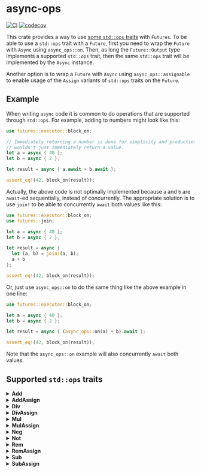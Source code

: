 # async-ops

[![CI](https://github.com/saserr/async-ops/actions/workflows/CI.yml/badge.svg)](https://github.com/saserr/async-ops/actions/workflows/CI.yml)
[![codecov](https://codecov.io/gh/saserr/async-ops/branch/main/graph/badge.svg?token=2K2DABXJMS)](https://codecov.io/gh/saserr/async-ops)

This crate provides a way to use
[some `std::ops` traits](#supported-stdops-traits) with `Futures`. To be able to
use a `std::ops` trait with a `Future`, first you need to wrap the `Future`
with `Async` using `async_ops::on`. Then, as long the `Future::Output` type
implements a supported `std::ops` trait, then the same `std::ops` trait will be
implemented by the `Async` instance.

Another option is to wrap a `Future` with `Async` using `async_ops::assignable`
to enable usage of the `Assign` variants of `std::ops` traits on the `Future`.

## Example

When writing `async` code it is common to do operations that are supported
through `std::ops`. For example, adding to numbers might look like this:

```rust
use futures::executor::block_on;

// Immediately returning a number is done for simplicity and production code
// wouldn't just immediately return a value.
let a = async { 40 };
let b = async { 2 };

let result = async { a.await + b.await };

assert_eq!(42, block_on(result));
```

Actually, the above code is not optimally implemented because `a` and `b` are
`await`-ed sequentially, instead of concurrently. The appropriate solution is to
use `join!` to be able to concurrently `await` both values like this:

```rust
use futures::executor::block_on;
use futures::join;

let a = async { 40 };
let b = async { 2 };

let result = async {
  let (a, b) = join!(a, b);
  a + b
};

assert_eq!(42, block_on(result));
```

Or, just use `async_ops::on` to do the same thing like the above example in one
line:

```rust
use futures::executor::block_on;

let a = async { 40 };
let b = async { 2 };

let result = async { (async_ops::on(a) + b).await };

assert_eq!(42, block_on(result));
```

Note that the `async_ops::on` example will also concurrently `await` both
values.

## Supported `std::ops` traits

<details>
<summary><b>Add</b></summary>

`Async` implements `Add<Rhs> where Rhs: Future` when the wrapped
`Future::Output` type implements `Add<Rhs::Output>`. The result of the
addition is
`Async<impl Future<Output = <Future::Output as Add<Rhs::Output>>::Output>>`.

```rust
use futures::executor::block_on;

let a = async { 40 };
let b = async { 2 };

let result = async { (async_ops::on(a) + b).await };

assert_eq!(42, block_on(result));
```

</details>

<details>
<summary><b>AddAssign</b></summary>

`Async` implements `AddAssign<Rhs> where Rhs: Future` when the wrapped
`Future` type implements `Assignable<<Async<Future> as Add<Rhs>>::Output>`,
which in turn requires the `Future::Output` type to implement
`Add<Rhs::Output>`.

```rust
use futures::executor::block_on;

let a = async { 40 };
let b = async { 2 };

let result = async {
  let mut a = async_ops::assignable(a);
  a += b;
  a.await
};

assert_eq!(42, block_on(result));
```

</details>

<details>
<summary><b>Div</b></summary>

`Async` implements `Div<Rhs> where Rhs: Future` when the wrapped
`Future::Output` type implements `Div<Rhs::Output>`. The result of the
division is
`Async<impl Future<Output = <Future::Output as Div<Rhs::Output>>::Output>>`.

```rust
use futures::executor::block_on;

let a = async { 84 };
let b = async { 2 };

let result = async { (async_ops::on(a) / b).await };

assert_eq!(42, block_on(result));
```

</details>

<details>
<summary><b>DivAssign</b></summary>

`Async` implements `DivAssign<Rhs> where Rhs: Future` when the wrapped
`Future` type implements `Assignable<<Async<Future> as Div<Rhs>>::Output>`,
which in turn requires the `Future::Output` type to implement
`Div<Rhs::Output>`.

```rust
use futures::executor::block_on;

let a = async { 84 };
let b = async { 2 };

let result = async {
  let mut a = async_ops::assignable(a);
  a /= b;
  a.await
};

assert_eq!(42, block_on(result));
```

</details>

<details>
<summary><b>Mul</b></summary>

`Async` implements `Mul<Rhs> where Rhs: Future` when the wrapped
`Future::Output` type implements `Mul<Rhs::Output>`. The result of the
multiplication is
`Async<impl Future<Output = <Future::Output as Mul<Rhs::Output>>::Output>>`.

```rust
use futures::executor::block_on;

let a = async { 21 };
let b = async { 2 };

let result = async { (async_ops::on(a) * b).await };

assert_eq!(42, block_on(result));
```

</details>

<details>
<summary><b>MulAssign</b></summary>

`Async` implements `MulAssign<Rhs> where Rhs: Future` when the wrapped
`Future` type implements `Assignable<<Async<Future> as Mul<Rhs>>::Output>`,
which in turn requires the `Future::Output` type to implement
`Mul<Rhs::Output>`.

```rust
use futures::executor::block_on;

let a = async { 21 };
let b = async { 2 };

let result = async {
  let mut a = async_ops::assignable(a);
  a *= b;
  a.await
};

assert_eq!(42, block_on(result));
```

</details>

<details>
<summary><b>Neg</b></summary>

`Async` implements `Neg` when the wrapped `Future::Output` type implements
`Neg`. The result of the negation is
`Async<impl Future<Output = <Future::Output as Neg>::Output>>`.

```rust
use futures::executor::block_on;

let a = async { -42 };

let result = async { (-async_ops::on(a)).await };

assert_eq!(42, block_on(result));
```

</details>

<details>
<summary><b>Not</b></summary>

`Async` implements `Not` when the wrapped `Future::Output` type implements
`Not`. The result of the logical negation is
`Async<impl Future<Output = <Future::Output as Not>::Output>>`.

```rust
use futures::executor::block_on;

let a = async { 213_u8 };

let result = async { (!async_ops::on(a)).await };

assert_eq!(42, block_on(result));
```

</details>

<details>
<summary><b>Rem</b></summary>

`Async` implements `Rem<Rhs> where Rhs: Future` when the wrapped
`Future::Output` type implements `Rem<Rhs::Output>`. The result of the
reminder operation is
`Async<impl Future<Output = <Future::Output as Rem<Rhs::Output>>::Output>>`.

```rust
use futures::executor::block_on;

let a = async { 42 };
let b = async { 5 };

let result = async { (async_ops::on(a) % b).await };

assert_eq!(2, block_on(result));
```

</details>

<details>
<summary><b>RemAssign</b></summary>

`Async` implements `RemAssign<Rhs> where Rhs: Future` when the wrapped
`Future` type implements `Assignable<<Async<Future> as Rem<Rhs>>::Output>`,
which in turn requires the `Future::Output` type to implement
`Rem<Rhs::Output>`.

```rust
use futures::executor::block_on;

let a = async { 42 };
let b = async { 5 };

let result = async {
  let mut a = async_ops::assignable(a);
  a %= b;
  a.await
};

assert_eq!(2, block_on(result));
```

</details>

<details>
<summary><b>Sub</b></summary>

`Async` implements `Sub<Rhs> where Rhs: Future` when the wrapped
`Future::Output` type implements `Sub<Rhs::Output>`. The result of the
subtraction is
`Async<impl Future<Output = <Future::Output as Sub<Rhs::Output>>::Output>>`.

```rust
use futures::executor::block_on;

let a = async { 44 };
let b = async { 2 };

let result = async { (async_ops::on(a) - b).await };

assert_eq!(42, block_on(result));
```

</details>

<details>
<summary><b>SubAssign</b></summary>

`Async` implements `SubAssign<Rhs> where Rhs: Future` when the wrapped
`Future` type implements `Assignable<<Async<Future> as Sub<Rhs>>::Output>`,
which in turn requires the `Future::Output` type to implement
`Sub<Rhs::Output>`.

```rust
use futures::executor::block_on;

let a = async { 44 };
let b = async { 2 };

let result = async {
  let mut a = async_ops::assignable(a);
  a -= b;
  a.await
};

assert_eq!(42, block_on(result));
```

</details>
